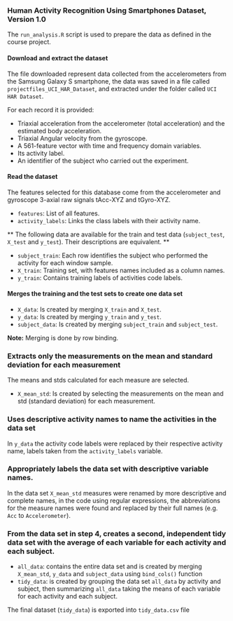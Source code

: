 ### Human Activity Recognition Using Smartphones Dataset, Version 1.0
The `run_analysis.R` script is used to prepare the data as defined in the course project.

#### Download and extract the dataset
The file downloaded represent data collected from the accelerometers from the Samsung Galaxy S smartphone, the data was saved in a file called `projectfiles_UCI_HAR_Dataset`, and extracted under the folder called `UCI HAR Dataset`.

For each record it is provided:
- Triaxial acceleration from the accelerometer (total acceleration) and the estimated body acceleration.
- Triaxial Angular velocity from the gyroscope. 
- A 561-feature vector with time and frequency domain variables. 
- Its activity label. 
- An identifier of the subject who carried out the experiment.

#### Read the dataset
The features selected for this database come from the accelerometer and gyroscope 3-axial raw signals tAcc-XYZ and tGyro-XYZ.
- `features`: List of all features.
- `activity_labels`: Links the class labels with their activity name.

** The following data are available for the train and test data (`subject_test`, `X_test` and `y_test`). Their descriptions are equivalent. **
- `subject_train`: Each row identifies the subject who performed the activity for each window sample.
- `X_train`: Training set, with features names included as a column names.
- `y_train`: Contains training labels of activities code labels.

#### Merges the training and the test sets to create one data set
- `X_data`: Is created by merging `X_train` and `X_test`.
- `y_data`: Is created by merging `y_train` and `y_test`.
- `subject_data`: Is created by merging `subject_train` and `subject_test`.

 **Note:** Merging is done by row binding.
 
### Extracts only the measurements on the mean and standard deviation for each measurement
The means and stds calculated for each measure are selected.
-  `X_mean_std`: Is created by selecting the measurements on the mean and std (standard deviation) for each measurement. 

### Uses descriptive activity names to name the activities in the data set
In `y_data` the activity code labels were replaced by their respective activity name, labels taken from the `activity_labels` variable.

### Appropriately labels the data set with descriptive variable names. 
In the data set `X_mean_std` measures were renamed by more descriptive and complete names, in the code using regular expressions, the abbreviations
for the measure names were found and replaced by their full names (e.g. `Acc` to `Accelerometer`).

### From the data set in step 4, creates a second, independent tidy data set with the average of each variable for each activity and each subject.
- `all_data`: contains the entire data set and is created by merging `X_mean_std`, `y_data` and `subject_data` using `bind_cols()` function
- `tidy_data`: is created by grouping the data set `all_data` by activity and subject, then summarizing `all_data` taking the means of each variable
for each activity and each subject.

The final dataset (`tidy_data`) is exported into `tidy_data.csv` file
